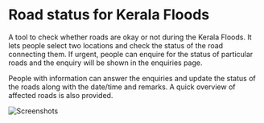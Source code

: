 Road status for Kerala Floods
=================

A tool to check whether roads are okay or not during the Kerala Floods. It lets people select two locations and check the status of the road connecting them. If urgent, people can enquire for the status of particular roads and the enquiry will be shown in the enquiries page.

People with information can answer the enquiries and update the status of the roads along with the date/time and remarks. A quick overview of affected roads is also provided.

![Screenshots](https://raw.githubusercontent.com/AnandBaburajan/Road-Status-for-Kerala-Floods/master/app/demo.png)

